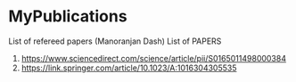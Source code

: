 # MyPublications
List of refereed papers (Manoranjan Dash)
List of PAPERS
1. https://www.sciencedirect.com/science/article/pii/S0165011498000384
2. https://link.springer.com/article/10.1023/A:1016304305535
